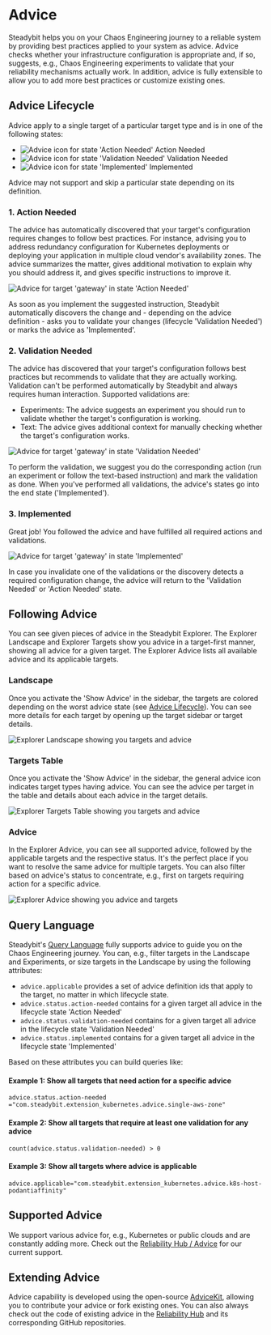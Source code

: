 # Advice
Steadybit helps you on your Chaos Engineering journey to a reliable system by providing best practices applied to your system as advice.
Advice checks whether your infrastructure configuration is appropriate and, if so, suggests, e.g., Chaos Engineering experiments to validate that your reliability mechanisms actually work.
In addition, advice is fully extensible to allow you to add more best practices or customize existing ones.

## Advice Lifecycle
Advice apply to a single target of a particular target type and is in one of the following states:

- ![Advice icon for state 'Action Needed'](advice-action-needed.svg) Action Needed
- ![Advice icon for state 'Validation Needed'](active-validation-needed.svg) Validation Needed
- ![Advice icon for state 'Implemented'](advice-implemented.svg) Implemented

Advice may not support and skip a particular state depending on its definition.

### 1. Action Needed
The advice has automatically discovered that your target's configuration requires changes to follow best practices. For instance, advising you to address redundancy configuration for Kubernetes deployments or deploying your application in multiple cloud vendor's availability zones.
The advice summarizes the matter, gives additional motivation to explain why you should address it, and gives specific instructions to improve it.

![Advice for target 'gateway' in state 'Action Needed'](advice-gateway-action-needed.png)

As soon as you implement the suggested instruction, Steadybit automatically discovers the change and - depending on the advice definition - asks you to validate your changes (lifecycle 'Validation Needed') or marks the advice as 'Implemented'.

### 2. Validation Needed
The advice has discovered that your target's configuration follows best practices but recommends to validate that they are actually working. Validation can't be performed automatically by Steadybit and always requires human interaction.
Supported validations are:

- Experiments: The advice suggests an experiment you should run to validate whether the target's configuration is working.
- Text: The advice gives additional context for manually checking whether the target's configuration works.

![Advice for target 'gateway' in state 'Validation Needed'](advice-gateway-validation-needed.png)

To perform the validation, we suggest you do the corresponding action (run an experiment or follow the text-based instruction) and mark the validation as done.
When you've performed all validations, the advice's states go into the end state ('Implemented').


### 3. Implemented
Great job!
You followed the advice and have fulfilled all required actions and validations.

![Advice for target 'gateway' in state 'Implemented'](advice-gateway-implemented.png)

In case you invalidate one of the validations or the discovery detects a required configuration change, the advice will return to the 'Validation Needed' or 'Action Needed' state.

## Following Advice
You can see given pieces of advice in the Steadybit Explorer.
The Explorer Landscape and Explorer Targets show you advice in a target-first manner, showing all advice for a given target.
The Explorer Advice lists all available advice and its applicable targets.

### Landscape
Once you activate the 'Show Advice' in the sidebar, the targets are colored depending on the worst advice state (see [Advice Lifecycle](#advice-lifecycle)). You can see more details for each target by opening up the target sidebar or target details.

![Explorer Landscape showing you targets and advice](advice-explorer-landscape.png)

### Targets Table
Once you activate the 'Show Advice' in the sidebar, the general advice icon indicates target types having advice.
You can see the advice per target in the table and details about each advice in the target details.

![Explorer Targets Table showing you targets and advice](advice-explorer-targets.png)

### Advice
In the Explorer Advice, you can see all supported advice, followed by the applicable targets and the respective status.
It's the perfect place if you want to resolve the same advice for multiple targets.
You can also filter based on advice's status to concentrate, e.g., first on targets requiring action for a specific advice.

![Explorer Advice showing you advice and targets](advice-explorer-advice.png)


## Query Language
Steadybit's [Query Language](/concepts/query-language) fully supports advice to guide you on the Chaos Engineering journey.
You can, e.g., filter targets in the Landscape and Experiments, or size targets in the Landscape by using the following attributes:

- `advice.applicable` provides a set of advice definition ids that apply to the target, no matter in which lifecycle state.
- `advice.status.action-needed` contains for a given target all advice in the lifecycle state 'Action Needed'
- `advice.status.validation-needed` contains for a given target all advice in the lifecycle state 'Validation Needed'
- `advice.status.implemented` contains for a given target all advice in the lifecycle state 'Implemented'

Based on these attributes you can build queries like:

#### Example 1: Show all targets that need action for a specific advice
```
advice.status.action-needed ="com.steadybit.extension_kubernetes.advice.single-aws-zone"
```

#### Example 2: Show all targets that require at least one validation for any advice
```
count(advice.status.validation-needed) > 0
```

#### Example 3: Show all targets where advice is applicable
```
advice.applicable="com.steadybit.extension_kubernetes.advice.k8s-host-podantiaffinity"
```

## Supported Advice
We support various advice for, e.g., Kubernetes or public clouds and are constantly adding more.
Check out the [Reliability Hub / Advice](https://hub.steadybit.com/advice) for our current support.

## Extending Advice
Advice capability is developed using the open-source [AdviceKit](https://github.com/steadybit/advice-kit), allowing you to contribute your advice or fork existing ones. You can also always check out the code of existing advice in the [Reliability Hub](https://hub.steadybit.com/advice) and its corresponding GitHub repositories.
